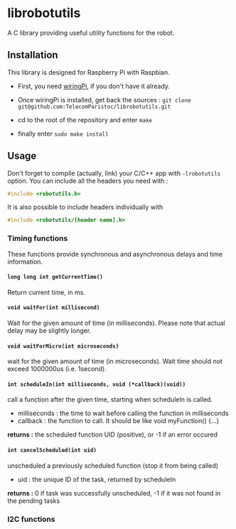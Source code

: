 # librobotutils
A C library providing useful utility functions for the robot.

## Installation ##

This library is designed for Raspberry Pi with Raspbian.

* First, you need [wiringPi](http://wiringpi.com/download-and-install/),
if you don't have it already.

* Once wiringPi is installed, get back the sources :
`git clone git@github.com:TelecomParistoc/librobotutils.git`

* cd to the root of the repository and enter `make`

* finally enter `sudo make install`

## Usage ##

Don't forget to compile (actually, link) your C/C++ app with `-lrobotutils` option.
You can include all the headers you need with :
```c
#include <robotutils.h>
```

It is also possible to include headers individually with
```c
#include <robotutils/[header name].h>
```

### Timing functions ###

These functions provide synchronous and asynchronous
delays and time information.

#### `long long int getCurrentTime()` ####
Return current time, in ms.

#### `void waitFor(int millisecond)` ####
Wait for the given amount of time (in milliseconds). Please note that actual
delay may be slightly longer.

#### `void waitForMicro(int microseconds)` ####
wait for the given amount of time (in microseconds). Wait time should not exceed
1000000us (i.e. 1second).

#### `int scheduleIn(int milliseconds, void (*callback)(void))` ####
call a function after the given time, starting when
scheduleIn is called.

* milliseconds : the time to wait before calling the function in milliseconds
* callback : the function to call. It should be like void myFunction() {...}

**returns :** the scheduled function UID (positive), or -1 if an error occured

#### `int cancelScheduled(int uid)` ####
unscheduled a previously scheduled function (stop it from being called)

* uid : the unique ID of the task, returned by scheduleIn

**returns :** 0 if task was successfully unscheduled, -1 if it was not found in
the pending tasks

### I2C functions ###
